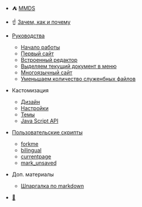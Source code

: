 * :tent: [ MMDS ](index.ru.md)
*  :point_up: [Зачем, как и почему](ideology.ru.md)
* [Руководства](guides.ru.md)
  * [ Начало работы ](getting_started.ru.md)
  * [ Первый сайт](basic_setup.ru.md)
  * [ Встроенный редактор ](editor.ru.md)
  * [ Выделяем текущий документ в меню](currentlink.ru.md)
  * [ Многоязычный сайт](multilanguage_setup.ru.md)
  * [Уменьшаем количество служенбных файлов](single_file_viewer.ru.md)

* Кастомизация
  * [ Дизайн ](customization.ru.md)
  * [ Настройки ](settings.ru.md)
  * [Темы](themes.ru.md)
  * [Java Script API](api.ru.md)
* [Пользовательские скрипты](user_scripts.ru.md)
  * [forkme](us_forkme.ru.md)
  * [bilingual](multilanguage_setup.ru.md)
  * [currentpage](currentlink.ru.md)
  * [mark_unsaved](us_mark_unsaved.ru.md)
  
* Доп. материалы
  * [Шпаргалка по markdown](markdown_sampler.ru.md)

*  [:wrench:](sidebar.ru.md)
